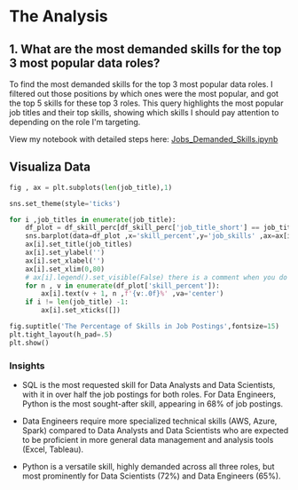 # The Analysis

## 1. What are the most demanded skills for the top 3 most popular data roles?

To find the most demanded skills for the top 3 most popular data roles. I filtered out those positions by which ones were the most popular, and got the top 5 skills for these top 3 roles. This query highlights the most popular job titles and their top skills, showing which skills I should pay attention to depending on the role I'm targeting.

View my notebook with detailed steps here:
[Jobs_Demanded_Skills.ipynb](3_Project/Jobs_Demanded_Skills.ipynb)

## Visualiza Data 
```python
fig , ax = plt.subplots(len(job_title),1)

sns.set_theme(style='ticks')

for i ,job_titles in enumerate(job_title):
    df_plot = df_skill_perc[df_skill_perc['job_title_short'] == job_titles].head(5)
    sns.barplot(data=df_plot ,x='skill_percent',y='job_skills' ,ax=ax[i] ,palette='dark:b_r' ) 
    ax[i].set_title(job_titles)
    ax[i].set_ylabel('')
    ax[i].set_xlabel('')
    ax[i].set_xlim(0,80)
    # ax[i].legend().set_visible(False) there is a comment when you do ploting using sns it doesnt take ax[i].legend
    for n , v in enumerate(df_plot['skill_percent']):
        ax[i].text(v + 1, n ,f'{v:.0f}%' ,va='center')
    if i != len(job_title) -1:
        ax[i].set_xticks([])

fig.suptitle('The Percentage of Skills in Job Postings',fontsize=15)
plt.tight_layout(h_pad=.5)
plt.show()

```

### Insights

- SQL is the most requested skill for Data Analysts and Data Scientists, with it in over half the job postings for both roles. For Data Engineers, Python is the most sought-after skill, appearing in 68% of job postings.

- Data Engineers require more specialized technical skills (AWS, Azure, Spark) compared to Data Analysts and Data Scientists who are expected to be proficient in more general data management and analysis tools (Excel, Tableau).
- Python is a versatile skill, highly demanded across all three roles, but most prominently for Data Scientists (72%) and Data Engineers (65%).